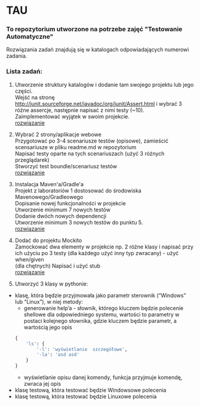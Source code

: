 # TAU  
### To repozytorium utworzone na potrzebe zajęć "Testowanie Automatyczne"   
Rozwiązania zadań znajdują się w katalogach odpowiadających numerowi zadania.  

### Lista zadań:  

1. Utworzenie struktury katalogów i dodanie tam swojego projektu lub jego części.  
Wejść na stronę http://junit.sourceforge.net/javadoc/org/junit/Assert.html i wybrać 3 różne assercje, następnie napisać z nimi testy (~10).  
Zaimplementować wyjątek w swoim projekcie.  
   [rozwiązanie](https://github.com/gottomy2/TAU/tree/main/lab1/src)  
   

2. Wybrać 2 strony/aplikacje webowe  
  Przygotować po 3-4 scenariusze testów (opisowe), zamieścić scensariusze w pliku readme.md w repozytorium  
  Napisać testy oparte na tych scenariuszach (użyć 3 różnych przeglądarek)  
  Stworzyć test boundle/scenariusz testów  
   [rozwiązanie](https://github.com/gottomy2/TAU/tree/main/lab2)  
   

3. Instalacja Maven'a/Gradle'a  
Projekt z laboratoriów 1 dostosować do środowiska Mavenowego/Gradleowego  
Dopisanie nowej funkcjonalności w projekcie  
Utworzenie minimum 7 nowych testów  
Dodanie dwóch nowych dependencji  
Utworzenie minimum 3 nowych testów do punktu 5.  
[rozwiązanie](https://github.com/gottomy2/TAU/tree/main/lab3/src)

4. Dodać do projektu Mockito  
Zamockować dwa elementy w projekcie np. 2 różne klasy i napisać przy ich użyciu po 3 testy (dla każdego użyć inny typ zwracany) - użyć when/given    
(dla chętnych) Napisać i użyć stub  
[rozwiązanie](https://github.com/gottomy2/TAU/tree/main/lab4/src)


6. Utworzyć 3 klasy w pythonie:
- klasę, która będzie przyjmowała jako parametr sterownik (“Windows” lub “Linux”), w niej metody:
    - generowanie help’a - słownik, którego kluczem będzie polecenie shellowe dla odpowiedniego systemu, wartości to parametry w postaci kolejnego słownika, gdzie kluczem będzie parametr, a wartością jego opis
    ```python
    {  
        'ls': {  
            '-l': 'wyświetlanie  szczegółowe',  
            '-la': 'asd asd'  
        }
    }  
    ```
    - wyświetlanie opisu danej komendy, funkcja przyjmuje komendę, zwraca jej opis
- klasę testową, która testować będzie Windowsowe polecenia
- klasę testową, która testować będzie Linuxowe polecenia
